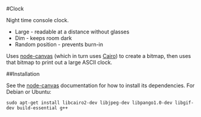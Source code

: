 #Clock

Night time console clock.

* Large - readable at a distance without glasses
* Dim - keeps room dark
* Random position - prevents burn-in

Uses [node-canvas](https://github.com/Automattic/node-canvas) (which in turn uses [Cairo](https://www.cairographics.org/)) to create a bitmap, then uses that bitmap to print out a large ASCII clock.

##Installation

See the [node-canvas](https://github.com/Automattic/node-canvas) documentation for how to install its dependencies. For Debian or Ubuntu:

    sudo apt-get install libcairo2-dev libjpeg-dev libpango1.0-dev libgif-dev build-essential g++